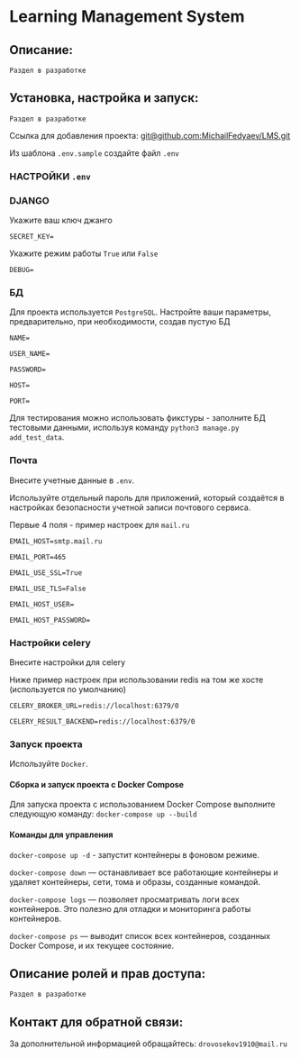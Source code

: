 # Learning Management System

## Описание:

`Раздел в разработке`

## Установка, настройка и запуск:

`Раздел в разработке`

Ссылка для добавления проекта:
[git@github.com:MichailFedyaev/LMS.git]()

Из шаблона `.env.sample` создайте файл `.env`

### НАСТРОЙКИ `.env`
### DJANGO

Укажите ваш ключ джанго

`SECRET_KEY=`

Укажите режим работы `True` или `False`

`DEBUG=`

### БД

Для проекта используется `PostgreSQL`. Настройте ваши параметры, предварительно, при необходимости, создав пустую БД

`NAME=`

`USER_NAME=`

`PASSWORD=`

`HOST=`

`PORT=`

Для тестирования можно использовать фикстуры - заполните БД тестовыми данными, используя команду `python3 manage.py add_test_data`.

### Почта

Внесите учетные данные в `.env`.

Используйте отдельный пароль для приложений, который создаётся в настройках безопасности учетной записи почтового сервиса.

Первые 4 поля - пример настроек для `mail.ru`

`EMAIL_HOST=smtp.mail.ru`

`EMAIL_PORT=465`

`EMAIL_USE_SSL=True`

`EMAIL_USE_TLS=False`

`EMAIL_HOST_USER=`

`EMAIL_HOST_PASSWORD=`


### Настройки celery

Внесите настройки для celery

Ниже пример настроек при использовании redis на том же хосте (используется по умолчанию)

`CELERY_BROKER_URL=redis://localhost:6379/0`

`CELERY_RESULT_BACKEND=redis://localhost:6379/0`

### Запуск проекта

Используйте `Docker`.

#### Сборка и запуск проекта с Docker Compose
Для запуска проекта с использованием Docker Compose выполните следующую команду:
`docker-compose up --build`

#### Команды для управления

`docker-compose up -d` - запустит контейнеры в фоновом режиме.

`docker-compose down` — останавливает все работающие контейнеры и удаляет контейнеры, сети, тома и образы, созданные командой.

`docker-compose logs` — позволяет просматривать логи всех контейнеров. Это полезно для отладки и мониторинга работы контейнеров.

`docker-compose ps` — выводит список всех контейнеров, созданных Docker Compose, и их текущее состояние.

## Описание ролей и прав доступа:

`Раздел в разработке`

## Контакт для обратной связи:

За дополнительной информацией обращайтесь: `drovosekov1910@mail.ru`